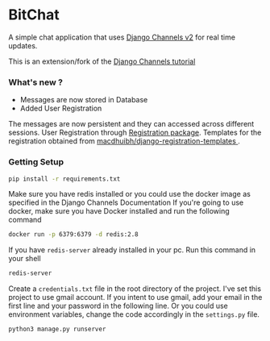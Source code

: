 # BitChat

A simple chat application that uses [Django Channels v2](https://channels.readthedocs.io/en/latest/) for real time updates.

This is an extension/fork of the [Django Channels tutorial](https://channels.readthedocs.io/en/latest/tutorial/)

### What's new ?
- Messages are now stored in Database
- Added User Registration

The messages are now persistent and they can accessed across different sessions.
User Registration through [Registration package](https://django-registration.readthedocs.io/en/2.4.1/).
Templates for the registration obtained from [macdhuibh/django-registration-templates
](https://github.com/macdhuibh/django-registration-templates).

### Getting Setup
```sh
pip install -r requirements.txt
```

Make sure you have redis installed or you could use the docker image as specified in the Django Channels Documentation
If you're going to use docker, make sure you have Docker installed and run the following command
```sh
docker run -p 6379:6379 -d redis:2.8
```
If you have `redis-server` already installed in your pc. Run this command in your shell
```sh
redis-server
```

Create a `credentials.txt` file in the root directory of the project. I've set this project to use gmail account. If you intent to use gmail,
add your email in the first line and your password in the following line. Or you could use environment variables, change the code accordingly in the
`settings.py` file.

```sh
python3 manage.py runserver
```


